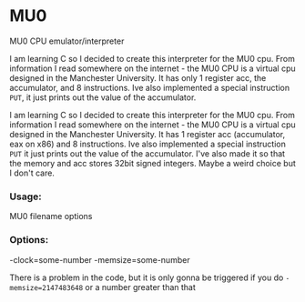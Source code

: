 # MU0
MU0 CPU emulator/interpreter

I am learning C so I decided to create this interpreter for the MU0 cpu. From information I read somewhere on the internet - the MU0 CPU is a virtual cpu designed in the Manchester University. It has only 1 register acc, the accumulator, and 8 instructions. Ive also implemented a special instruction `PUT`, it just prints out the value of the accumulator.

I am learning C so I decided to create this interpreter for the MU0 cpu. From information I read somewhere on the internet - the MU0 CPU is a virtual cpu designed in the Manchester University. It has 1 register acc (accumulator, eax on x86) and 8 instructions. Ive also implemented a special instruction `PUT` it just prints out the value of the accumulator.
I've also made it so that the memory and acc stores 32bit signed integers. Maybe a weird choice but I don't care.

### Usage:
MU0 filename options

### Options:
-clock=some-number
-memsize=some-number


There is a problem in the code, but it is only gonna be triggered if you do `-memsize=2147483648` or a number greater than that
